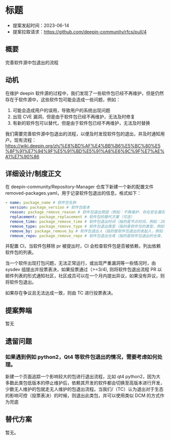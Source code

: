 # 标题

- 提案发起时间：2023-06-14
- 提案拉取请求：https://github.com/deepin-community/rfcs/pull/4

## 概要

完善软件源中包退出的流程

## 动机

在维护 deepin 软件源的过程中，我们发现了一些软件包已经不再维护，但是仍然存在于软件源中，这些软件包可能会造成一些问题，例如：

1. 可能会造成用户的误用，导致用户的系统出现问题
2. 出现 CVE 漏洞，但是由于软件包已经不再维护，无法及时修复
3. 有新的软件包可以替代，但是由于软件包已经不再维护，无法及时替换

我们需要完善软件源中包退出的流程，以便及时发现软件包的退出，并及时通知用户。现有流程：https://wiki.deepin.org/zh/%E8%BD%AF%E4%BB%B6%E5%BC%80%E5%8F%91%E7%94%9F%E5%91%BD%E5%91%A8%E6%9C%9F%E7%AE%A1%E7%90%86

## 详细设计/制度正文

在 deepin-community/Repository-Manager 仓库下新建一个新的配置文件 removed-packages.yaml，用于记录软件包退出的信息，格式如下：

```yaml
- name: package_name # 软件包名称
  version: package_version # 软件包版本
  reason: package_remove_reason # 软件包退出原因（例如：不再维护、存在安全漏洞等）
  replacement: package_replacement # 软件包的替代方案（可选）
  remove_time: package_remove_time # 软件包退出时间（指的是节点时间，例如：2023-06-14）
  remove_type: package_remove_type # 软件包退出类型（指的是软件包的类型，例如：main、dde、community 等）
  remove_by: package_remove_by # 软件包退出人（指的是软件包退出的发起人，例如：SIG 组成员、社区成员等）
  remove_repo: package_remove_repo # 软件包退出仓库（指的是软件包退出的仓库，例如：ci、testing、stable 等）
```

并配置 CI，当软件包移除 pr 被提出时，CI 会检查软件包是否被依赖，列出依赖软件包的列表。

当一个软件出现打包问题，无法正常运行，或出现严重漏洞等一些情况时，由 sysdev 组提出并投票表决，如果投票通过（>=3/4),
则将软件包退出流程 PR 以邮件列表的形式通知社区，社区成员可以在一个月内提出异议，如果没有异议，则将软件包退出。

如果存在争议且无法达成一致，则由 TC 进行投票表决。

## 提案弊端

暂无

## 遗留问题

### 如果遇到例如 python2，Qt4 等软件包退出的情况，需要考虑如何处理。

新建一个页面追踪一个影响较大的包进行退出流程，比如 qt4 python2，因为大多数此类包低版本的停止维护后，依赖其开发的软件都会切换至高版本进行开发，
少数无人维护的包就走无人维护的包退出流程。当我们/（TC）认为退出对于生态的影响可控（投票表决）的时候，则退出此类包，并可以使用类似 DCM 的方式作为兜底

## 替代方案

暂无。

